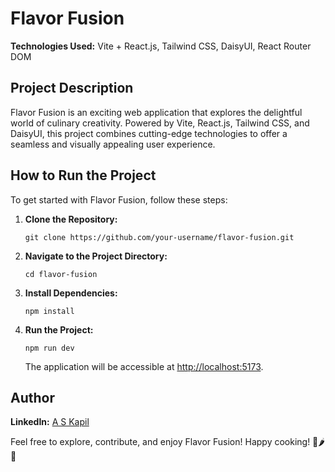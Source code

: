 # Flavor Fusion

**Technologies Used:** Vite + React.js, Tailwind CSS, DaisyUI, React Router DOM

## Project Description

Flavor Fusion is an exciting web application that explores the delightful world of culinary creativity. Powered by Vite, React.js, Tailwind CSS, and DaisyUI, this project combines cutting-edge technologies to offer a seamless and visually appealing user experience.

## How to Run the Project

To get started with Flavor Fusion, follow these steps:

1. **Clone the Repository:**
   ```
   git clone https://github.com/your-username/flavor-fusion.git
   ```
2. **Navigate to the Project Directory:**
   ```
   cd flavor-fusion
   ```
3. **Install Dependencies:**
   ```
   npm install
   ```
4. **Run the Project:**

   ```
   npm run dev
   ```

   The application will be accessible at [http://localhost:5173](http://localhost:5173).

## Author

**LinkedIn:** [A S Kapil](https://www.linkedin.com/in/askapil07)

Feel free to explore, contribute, and enjoy Flavor Fusion! Happy cooking! 🍳🌶️🍲
